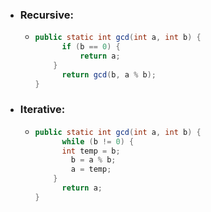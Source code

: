 - ### Recursive:
	- ```java
	  public static int gcd(int a, int b) {
	    	if (b == 0) {
	        	return a;
	      }
	    	return gcd(b, a % b);
	  }
	  ```
- ### Iterative:
	- ```java
	  public static int gcd(int a, int b) {
	    	while (b != 0) {
	  		int temp = b;
	          b = a % b;
	          a = temp;
	      }
	    	return a;
	  }
	  ```